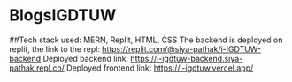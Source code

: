 # BlogsIGDTUW
##Tech stack used: MERN, Replit, HTML, CSS 
The backend is deployed on replit, the link to the repl: 
https://replit.com/@siya-pathak/i-IGDTUW-backend
Deployed backend link: 
https://i-igdtuw-backend.siya-pathak.repl.co/
Deployed frontend link:
https://i-igdtuw.vercel.app/
